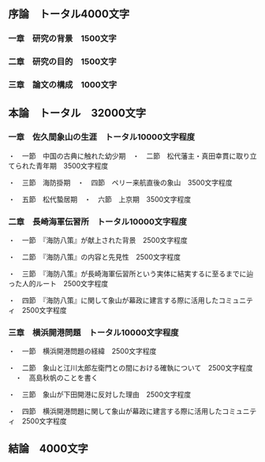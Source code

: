 ## 序論　トータル4000文字

### 一章　研究の背景　1500文字

### 二章　研究の目的　1500文字

### 三章　論文の構成　1000文字

## 本論　トータル　32000文字

### 一章　佐久間象山の生涯　トータル10000文字程度

・　一節　中国の古典に触れた幼少期　・　二節　松代藩主・真田幸貫に取り立てられた青年期　3500文字程度

・　三節　海防掛期　・　四節　ペリー来航直後の象山　3500文字程度

・　五節　松代蟄居期　・　六節　上京期　3500文字程度

### 二章　長崎海軍伝習所　トータル10000文字程度

・　一節　『海防八策』が献上された背景　2500文字程度

・　二節　『海防八策』の内容と先見性　2500文字程度

・　三節　『海防八策』が長崎海軍伝習所という実体に結実するに至るまでに辿った人的ルート　2500文字程度

・　四節　『海防八策』に関して象山が幕政に建言する際に活用したコミュニティ　2500文字程度



### 三章　横浜開港問題　トータル10000文字程度

・　一節　横浜開港問題の経緯　2500文字程度

・　二節　象山と江川太郎左衛門との間における確執について　2500文字程度
　・　高島秋帆のことを書く

・　三節　象山が下田開港に反対した理由　2500文字程度

・　四節　横浜開港問題に関して象山が幕政に建言する際に活用したコミュニティ　2500文字程度

## 結論　4000文字

